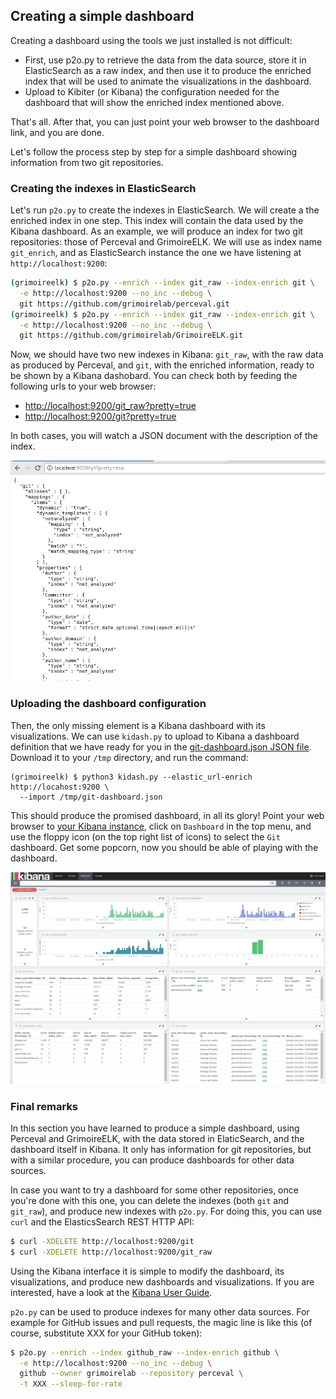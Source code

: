 ## Creating a simple dashboard

Creating a dashboard using the tools we just installed is not difficult:

* First, use p2o.py to retrieve the data from the data source, store it in ElasticSearch as a raw index, and then use it to produce the enriched index that will be used to animate the visualizations in the dashboard.
* Upload to Kibiter \(or Kibana\) the configuration needed for the dashboard that will show the enriched index mentioned above.

That's all. After that, you can just point your web browser to the dashboard link, and you are done.

Let's follow the process step by step for a simple dashboard showing information from two git repositories.

### Creating the indexes in ElasticSearch

Let's run `p2o.py` to create the indexes in ElasticSearch. We will create a the enriched index in one step. This index will contain the data used by the Kibana dashboard. As an example, we will produce an index for two git repositories: those of Perceval and GrimoireELK. We will use as index name `git_enrich`, and as ElasticSearch instance the one we have listening at `http://localhost:9200`:

```bash
(grimoireelk) $ p2o.py --enrich --index git_raw --index-enrich git \
  -e http://localhost:9200 --no_inc --debug \
  git https://github.com/grimoirelab/perceval.git
(grimoireelk) $ p2o.py --enrich --index git_raw --index-enrich git \
  -e http://localhost:9200 --no_inc --debug \
  git https://github.com/grimoirelab/GrimoireELK.git
```

Now, we should have two new indexes in Kibana: `git_raw`, with the raw data as produced by Perceval, and `git`, with the enriched information, ready to be shown by a Kibana dashobard. You can check both by feeding the following urls to your web browser:

* [http://localhost:9200/git\_raw?pretty=true](http://localhost:9200/git_raw?pretty=true)
* [http://localhost:9200/git?pretty=true](http://localhost:9200/git?pretty=true)

In both cases, you will watch a JSON document with the description of the index.

![](elasticsearch-index.png)

### Uploading the dashboard configuration

Then, the only missing element is a Kibana dashboard with its visualizations. We can use `kidash.py` to upload to Kibana a dashboard definition that we have ready for you in the [git-dashboard.json JSON file](https://raw.githubusercontent.com/jgbarah/GrimoireLab-training/master/grimoireelk/dashboards/git-dashboard.json). Download it to your `/tmp` directory, and run the command:

```
(grimoireelk) $ python3 kidash.py --elastic_url-enrich http://locahost:9200 \
  --import /tmp/git-dashboard.json
```

This should produce the promised dashboard, in all its glory! Point your web browser to [your Kibana instance](http://localhost:5601/), click on `Dashboard` in the top menu, and use the floppy icon \(on the top right list of icons\) to select the `Git` dashboard. Get some popcorn, now you should be able of playing with the dashboard.

![](kibana-dashboard.png)

### Final remarks

In this section you have learned to produce a simple dashboard, using Perceval and GrimoireELK, with the data stored in ElaticSearch, and the dashboard itself in Kibana. It only has information for git repositories, but with a similar procedure, you can produce dashboards for other data sources.

In case you want to try a dashboard for some other repositories, once you're done with this one, you can delete the indexes \(both `git` and `git_raw`\), and produce new indexes with `p2o.py`. For doing this, you can use `curl` and the ElasticsSearch REST HTTP API:

```bash
$ curl -XDELETE http://localhost:9200/git
$ curl -XDELETE http://localhost:9200/git_raw
```

Using the Kibana interface it is simple to modify the dashboard, its visualizations, and produce new dashboards and visualizations. If you are interested, have a look at the [Kibana User Guide](https://www.elastic.co/guide/en/kibana/current/).

`p2o.py` can be used to produce indexes for many other data sources. For example for GitHub issues and pull requests, the magic line is like this \(of course, substitute XXX for your GitHub token\):

```bash
$ p2o.py --enrich --index github_raw --index-enrich github \
  -e http://localhost:9200 --no_inc --debug \
  github --owner grimoirelab --repository perceval \
  -t XXX --sleep-for-rate
```





